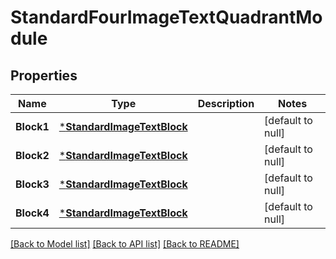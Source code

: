 # StandardFourImageTextQuadrantModule

## Properties
Name | Type | Description | Notes
------------ | ------------- | ------------- | -------------
**Block1** | [***StandardImageTextBlock**](StandardImageTextBlock.md) |  | [default to null]
**Block2** | [***StandardImageTextBlock**](StandardImageTextBlock.md) |  | [default to null]
**Block3** | [***StandardImageTextBlock**](StandardImageTextBlock.md) |  | [default to null]
**Block4** | [***StandardImageTextBlock**](StandardImageTextBlock.md) |  | [default to null]

[[Back to Model list]](../README.md#documentation-for-models) [[Back to API list]](../README.md#documentation-for-api-endpoints) [[Back to README]](../README.md)

